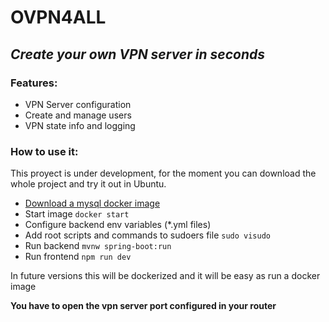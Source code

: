 # OVPN4ALL
## _Create your own VPN server in seconds_

### Features:
- VPN Server configuration
- Create and manage users
- VPN state info and logging

### How to use it:

This proyect is under development, for the moment you can download the whole project and try it out in Ubuntu.
- [Download a mysql docker image](https://hub.docker.com/_/mysql)
- Start image ```docker start```
- Configure backend env variables (*.yml files)
- Add root scripts and commands to sudoers file ```sudo visudo```
- Run backend ```mvnw spring-boot:run```
- Run frontend ```npm run dev```

In future versions this will be dockerized and it will be easy as run a docker image

**You have to open the vpn server port configured in your router**
